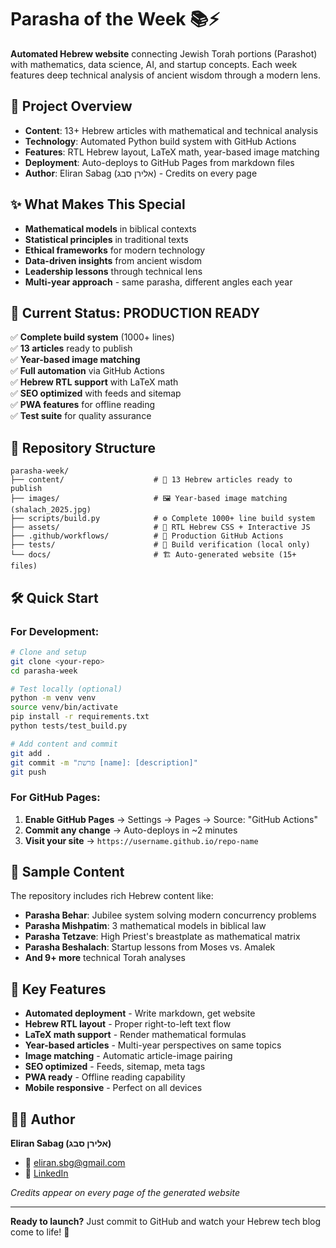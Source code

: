 # Parasha of the Week 📚⚡

**Automated Hebrew website** connecting Jewish Torah portions (Parashot) with mathematics, data science, AI, and startup concepts. Each week features deep technical analysis of ancient wisdom through a modern lens.

## 🎯 **Project Overview**

- **Content**: 13+ Hebrew articles with mathematical and technical analysis
- **Technology**: Automated Python build system with GitHub Actions
- **Features**: RTL Hebrew layout, LaTeX math, year-based image matching
- **Deployment**: Auto-deploys to GitHub Pages from markdown files
- **Author**: Eliran Sabag (אלירן סבג) - Credits on every page

## ✨ **What Makes This Special**

- **Mathematical models** in biblical contexts
- **Statistical principles** in traditional texts  
- **Ethical frameworks** for modern technology
- **Data-driven insights** from ancient wisdom
- **Leadership lessons** through technical lens
- **Multi-year approach** - same parasha, different angles each year

## 🚀 **Current Status: PRODUCTION READY**

✅ **Complete build system** (1000+ lines)  
✅ **13 articles** ready to publish  
✅ **Year-based image matching**  
✅ **Full automation** via GitHub Actions  
✅ **Hebrew RTL support** with LaTeX math  
✅ **SEO optimized** with feeds and sitemap  
✅ **PWA features** for offline reading  
✅ **Test suite** for quality assurance

## 📁 **Repository Structure**

```
parasha-week/
├── content/                    # 📝 13 Hebrew articles ready to publish
├── images/                     # 🖼️ Year-based image matching (shalach_2025.jpg)
├── scripts/build.py            # ⚙️ Complete 1000+ line build system
├── assets/                     # 🎨 RTL Hebrew CSS + Interactive JS
├── .github/workflows/          # 🤖 Production GitHub Actions
├── tests/                      # 🧪 Build verification (local only)
└── docs/                       # 🏗️ Auto-generated website (15+ files)
```

## 🛠️ **Quick Start**

### **For Development:**
```bash
# Clone and setup
git clone <your-repo>
cd parasha-week

# Test locally (optional)
python -m venv venv
source venv/bin/activate
pip install -r requirements.txt
python tests/test_build.py

# Add content and commit
git add .
git commit -m "פרשת [name]: [description]"
git push
```

### **For GitHub Pages:**
1. **Enable GitHub Pages** → Settings → Pages → Source: "GitHub Actions"
2. **Commit any change** → Auto-deploys in ~2 minutes
3. **Visit your site** → `https://username.github.io/repo-name`

## 🎨 **Sample Content**

The repository includes rich Hebrew content like:

- **Parasha Behar**: Jubilee system solving modern concurrency problems
- **Parasha Mishpatim**: 3 mathematical models in biblical law
- **Parasha Tetzave**: High Priest's breastplate as mathematical matrix
- **Parasha Beshalach**: Startup lessons from Moses vs. Amalek
- **And 9+ more** technical Torah analyses

## 🔗 **Key Features**

- **Automated deployment** - Write markdown, get website
- **Hebrew RTL layout** - Proper right-to-left text flow
- **LaTeX math support** - Render mathematical formulas
- **Year-based articles** - Multi-year perspectives on same topics
- **Image matching** - Automatic article-image pairing
- **SEO optimized** - Feeds, sitemap, meta tags
- **PWA ready** - Offline reading capability
- **Mobile responsive** - Perfect on all devices

## 👨‍💻 **Author**

**Eliran Sabag (אלירן סבג)**
- 📧 eliran.sbg@gmail.com
- 💼 [LinkedIn](https://www.linkedin.com/in/eliran-sabag-51832651/)

*Credits appear on every page of the generated website*

---

**Ready to launch?** Just commit to GitHub and watch your Hebrew tech blog come to life! 🚀
